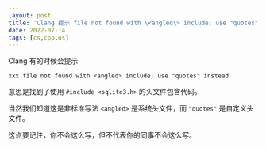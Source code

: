 ```yaml
---
layout: post
title: 'Clang 提示 file not found with \<angled\> include; use "quotes" instead 错误'
date: 2022-07-14
tags: [cs,cpp,os]
---
```


Clang 有的时候会提示

```
xxx file not found with <angled> include; use "quotes" instead 
```

意思是找到了使用 `#include <sqlite3.h>` 的头文件包含代码。

当然我们知道这是非标准写法 `<angled>` 是系统头文件，而 `"quotes"` 是自定义头文件。

这点要记住，你不会这么写，但不代表你的同事不会这么写。

